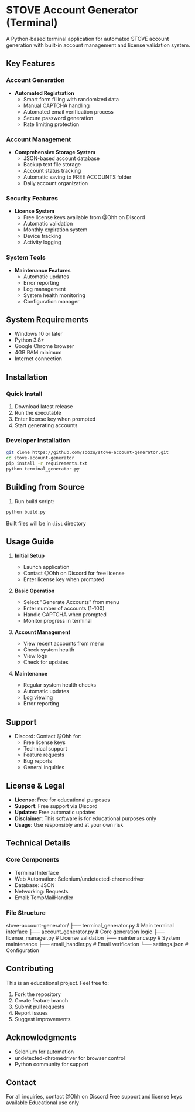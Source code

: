 # STOVE Account Generator (Terminal)

A Python-based terminal application for automated STOVE account generation with built-in account management and license validation system.

## Key Features

### Account Generation
- **Automated Registration**
  - Smart form filling with randomized data
  - Manual CAPTCHA handling
  - Automated email verification process
  - Secure password generation
  - Rate limiting protection

### Account Management
- **Comprehensive Storage System**
  - JSON-based account database
  - Backup text file storage
  - Account status tracking
  - Automatic saving to FREE ACCOUNTS folder
  - Daily account organization

### Security Features
- **License System**
  - Free license keys available from @Ohh on Discord
  - Automatic validation
  - Monthly expiration system
  - Device tracking
  - Activity logging

### System Tools
- **Maintenance Features**
  - Automatic updates
  - Error reporting
  - Log management
  - System health monitoring
  - Configuration manager

## System Requirements

- Windows 10 or later
- Python 3.8+
- Google Chrome browser
- 4GB RAM minimum
- Internet connection

## Installation

### Quick Install
1. Download latest release
2. Run the executable
3. Enter license key when prompted
4. Start generating accounts

### Developer Installation
```bash
git clone https://github.com/soozu/stove-account-generator.git
cd stove-account-generator
pip install -r requirements.txt
python terminal_generator.py
```

## Building from Source

1. Run build script:
```bash
python build.py
```
Built files will be in `dist` directory

## Usage Guide

1. **Initial Setup**
   - Launch application
   - Contact @Ohh on Discord for free license
   - Enter license key when prompted

2. **Basic Operation**
   - Select "Generate Accounts" from menu
   - Enter number of accounts (1-100)
   - Handle CAPTCHA when prompted
   - Monitor progress in terminal

3. **Account Management**
   - View recent accounts from menu
   - Check system health
   - View logs
   - Check for updates

4. **Maintenance**
   - Regular system health checks
   - Automatic updates
   - Log viewing
   - Error reporting

## Support

- Discord: Contact @Ohh for:
  - Free license keys
  - Technical support
  - Feature requests
  - Bug reports
  - General inquiries

## License & Legal

- **License**: Free for educational purposes
- **Support**: Free support via Discord
- **Updates**: Free automatic updates
- **Disclaimer**: This software is for educational purposes only
- **Usage**: Use responsibly and at your own risk

## Technical Details

### Core Components
- Terminal Interface
- Web Automation: Selenium/undetected-chromedriver
- Database: JSON
- Networking: Requests
- Email: TempMailHandler

### File Structure
stove-account-generator/
├── terminal_generator.py  # Main terminal interface
├── account_generator.py   # Core generation logic
├── license_manager.py     # License validation
├── maintenance.py        # System maintenance
├── email_handler.py      # Email verification
└── settings.json         # Configuration

## Contributing

This is an educational project. Feel free to:
1. Fork the repository
2. Create feature branch
3. Submit pull requests
4. Report issues
5. Suggest improvements

## Acknowledgments

- Selenium for automation
- undetected-chromedriver for browser control
- Python community for support

## Contact

For all inquiries, contact @Ohh on Discord
Free support and license keys available
Educational use only 
